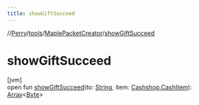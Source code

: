```yaml
---
title: showGiftSucceed
---
```

//[Perry](../../../index.html)/[tools](../index.html)/[MaplePacketCreator](index.html)/[showGiftSucceed](show-gift-succeed.html)



# showGiftSucceed



[jvm]\
open fun [showGiftSucceed](show-gift-succeed.html)(to: [String](https://docs.oracle.com/javase/8/docs/api/java/lang/String.html), item: [Cashshop.CashItem](../../server/-cashshop/-cash-item/index.html)): [Array](https://kotlinlang.org/api/latest/jvm/stdlib/kotlin/-array/index.html)&lt;[Byte](https://kotlinlang.org/api/latest/jvm/stdlib/kotlin/-byte/index.html)&gt;




